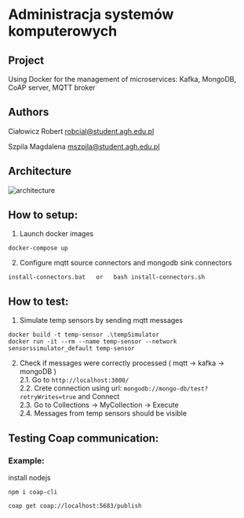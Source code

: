 # Administracja systemów komputerowych

## Project
Using Docker for the management of microservices: Kafka, MongoDB, CoAP server, MQTT broker


## Authors

Ciałowicz Robert <robcial@student.agh.edu.pl>

Szpila Magdalena <mszpila@student.agh.edu.pl>


## Architecture
![architecture](https://user-images.githubusercontent.com/62157661/113933870-6445a680-97f5-11eb-958d-f4eab547be92.png)


## How to setup:

1. Launch docker images
```
docker-compose up
```

2. Configure mqtt source connectors and mongodb sink connectors
```
install-connectors.bat   or   bash install-connectors.sh
```


## How to test:

1. Simulate temp sensors by sending mqtt messages
```
docker build -t temp-sensor .\tempSimulator
docker run -it --rm --name temp-sensor --network sensorssimulator_default temp-sensor
```


2. Check if messages were correctly processed ( mqtt -> kafka -> mongoDB )<br/>
2.1. Go to `http://localhost:3000/`<br/>
2.2. Crete connection using url: `mongodb://mongo-db/test?retryWrites=true` and Connect<br/>
2.3. Go to Collections -> MyCollection -> Execute<br/>
2.4. Messages from temp sensors should be visible<br/>



## Testing Coap communication:
### Example:

install nodejs

```npm i coap-cli```

```coap get coap://localhost:5683/publish```